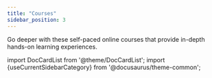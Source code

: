 ```yaml
---
title: "Courses"
sidebar_position: 3
---
```


Go deeper with these self-paced online courses that provide in-depth hands-on learning experiences.

import DocCardList from '@theme/DocCardList';
import {useCurrentSidebarCategory} from '@docusaurus/theme-common';

<DocCardList items={useCurrentSidebarCategory().items}/>
